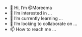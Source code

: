 - 👋 Hi, I’m @Moreema
- 👀 I’m interested in ...
- 🌱 I’m currently learning ...
- 💞️ I’m looking to collaborate on ...
- 📫 How to reach me ...

<!---
Moreema/Moreema is a ✨ special ✨ repository because its `README.md` (this file) appears on your GitHub profile.
You can click the Preview link to take a look at your changes.
--->
